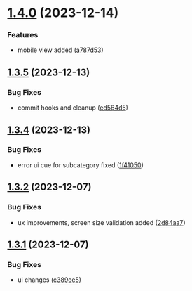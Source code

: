 # [1.4.0](https://github.com/Chipsetjunkie/vite-library-template/compare/v1.3.5...v1.4.0) (2023-12-14)


### Features

* mobile view added ([a787d53](https://github.com/Chipsetjunkie/vite-library-template/commit/a787d53881c57590b29d72c3c0384e4ad980fe9f))



## [1.3.5](https://github.com/Chipsetjunkie/vite-library-template/compare/v1.3.4...v1.3.5) (2023-12-13)


### Bug Fixes

* commit hooks and cleanup ([ed564d5](https://github.com/Chipsetjunkie/vite-library-template/commit/ed564d535c25ae6d3210b9a50d47ae6c7be28e93))



## [1.3.4](https://github.com/Chipsetjunkie/vite-library-template/compare/v1.3.2...v1.3.4) (2023-12-13)


### Bug Fixes

* error ui cue for subcategory fixed ([1f41050](https://github.com/Chipsetjunkie/vite-library-template/commit/1f410500fda63b8a580376825889dd9d55817b39))



## [1.3.2](https://github.com/Chipsetjunkie/vite-library-template/compare/v1.3.1...v1.3.2) (2023-12-07)


### Bug Fixes

* ux improvements, screen size validation added ([2d84aa7](https://github.com/Chipsetjunkie/vite-library-template/commit/2d84aa785430b731b7bc53bbfc03167105d897d8))



## [1.3.1](https://github.com/Chipsetjunkie/vite-library-template/compare/v1.3.0...v1.3.1) (2023-12-07)


### Bug Fixes

*  ui changes ([c389ee5](https://github.com/Chipsetjunkie/vite-library-template/commit/c389ee57db43ef6f8b3c4c2c959f79624de8e6a7))



